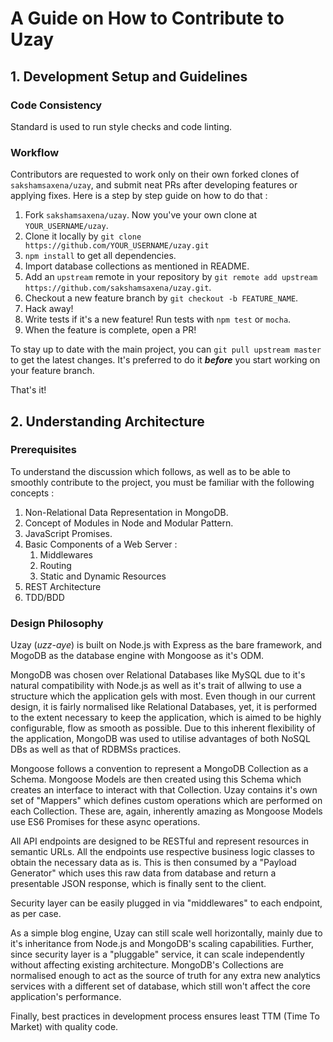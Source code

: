 # A Guide on How to Contribute to Uzay

## 1. Development Setup and Guidelines

### Code Consistency

Standard is used to run style checks and code linting.

### Workflow

Contributors are requested to work only on their own forked clones of `sakshamsaxena/uzay`, and submit neat PRs after developing features or applying fixes. Here is a step by step guide on how to do that :

1. Fork `sakshamsaxena/uzay`. Now you've your own clone at `YOUR_USERNAME/uzay`.
2. Clone it locally by `git clone https://github.com/YOUR_USERNAME/uzay.git`
3. `npm install` to get all dependencies.
4. Import database collections as mentioned in README.
5. Add an `upstream` remote in your repository by `git remote add upstream https://github.com/sakshamsaxena/uzay.git`. 
6. Checkout a new feature branch by `git checkout -b FEATURE_NAME`.
7. Hack away!
8. Write tests if it's a new feature! Run tests with `npm test` or `mocha`.
9. When the feature is complete, open a PR!

To stay up to date with the main project, you can `git pull upstream master` to get the latest changes. It's preferred to do it ***before*** you start working on your feature branch.

That's it!

## 2. Understanding Architecture

### Prerequisites

To understand the discussion which follows, as well as to be able to smoothly contribute to the project, you must be familiar with the following concepts :

1. Non-Relational Data Representation in MongoDB.
2. Concept of Modules in Node and Modular Pattern.
3. JavaScript Promises.
4. Basic Components of a Web Server : 
	1. Middlewares
	2. Routing
	3. Static and Dynamic Resources
5. REST Architecture
6. TDD/BDD

### Design Philosophy

Uzay (_uzz-aye_) is built on Node.js with Express as the bare framework, and MogoDB as the database engine with Mongoose as it's ODM.

MongoDB was chosen over Relational Databases like MySQL due to it's natural compatibility with Node.js as well as it's trait of allwing to use a structure which the application gels with most. Even though in our current design, it is fairly normalised like Relational Databases, yet, it is performed to the extent necessary to keep the application, which is aimed to be highly configurable, flow as smooth as possible. Due to this inherent flexibility of the application, MongoDB was used to utilise advantages of both NoSQL DBs as well as that of RDBMSs practices.

Mongoose follows a convention to represent a MongoDB Collection as a Schema. Mongoose Models are then created using this Schema which creates an interface to interact with that Collection. Uzay contains it's own set of "Mappers" which defines custom operations which are performed on each Collection. These are, again, inherently amazing as Mongoose Models use ES6 Promises for these async operations.

All API endpoints are designed to be RESTful and represent resources in semantic URLs. All the endpoints use respective business logic classes to obtain the necessary data as is. This is then consumed by a "Payload Generator" which uses this raw data from database and return a presentable JSON response, which is finally sent to the client.

Security layer can be easily plugged in via "middlewares" to each endpoint, as per case.

As a simple blog engine, Uzay can still scale well horizontally, mainly due to it's inheritance from Node.js and MongoDB's scaling capabilities. Further, since security layer is a "pluggable" service, it can scale independently without affecting existing architecture. MongoDB's Collections are normalised enough to act as the source of truth for any extra new analytics services with a different set of database, which still won't affect the core application's performance.

Finally, best practices in development process ensures least TTM (Time To Market) with quality code.
